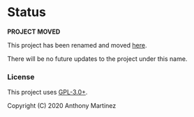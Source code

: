 # Status

**PROJECT MOVED**

This project has been renamed and moved [here](https://crates.io/crates/staart).

There will be no future updates to the project under this name.

### License

This project uses [GPL-3.0+](https://www.gnu.org/licenses/gpl-3.0.html).

Copyright (C) 2020 Anthony Martinez

